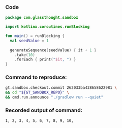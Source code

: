 ### Code
```kotlin
package com.glassthought.sandbox

import kotlinx.coroutines.runBlocking

fun main() = runBlocking {
  val seedValue = 1
  
  generateSequence(seedValue) { it + 1 }
    .take(10)
    .forEach { print("$it, ") }
}
```

### Command to reproduce:
```bash
gt.sandbox.checkout.commit 262033ba438658622981 \
&& cd "${GT_SANDBOX_REPO}" \
&& cmd.run.announce "./gradlew run --quiet"
```

### Recorded output of command:
```txt
1, 2, 3, 4, 5, 6, 7, 8, 9, 10, 
```

